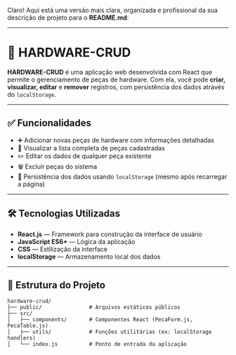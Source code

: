 Claro! Aqui está uma versão mais clara, organizada e profissional da sua descrição de projeto para o **README.md**:

---

# 🔧 HARDWARE-CRUD

**HARDWARE-CRUD** é uma aplicação web desenvolvida com React que permite o gerenciamento de peças de hardware. Com ela, você pode **criar, visualizar, editar** e **remover** registros, com persistência dos dados através do `localStorage`.

---

## ✅ Funcionalidades

- ➕ Adicionar novas peças de hardware com informações detalhadas  
- 📄 Visualizar a lista completa de peças cadastradas  
- ✏️ Editar os dados de qualquer peça existente  
- 🗑️ Excluir peças do sistema  
- 💾 Persistência dos dados usando `localStorage` (mesmo após recarregar a página)

---

## 🛠️ Tecnologias Utilizadas

- **React.js** — Framework para construção da interface de usuário  
- **JavaScript ES6+** — Lógica da aplicação  
- **CSS** — Estilização da interface  
- **localStorage** — Armazenamento local dos dados  

---

## 📁 Estrutura do Projeto

```
hardware-crud/
├── public/               # Arquivos estáticos públicos
├── src/
│   ├── components/       # Componentes React (PecaForm.js, PecaTable.js)
│   ├── utils/            # Funções utilitárias (ex: localStorage handlers)
│   └── index.js          # Ponto de entrada da aplicação
